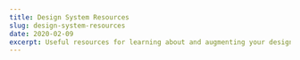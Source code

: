 ```yaml
---
title: Design System Resources
slug: design-system-resources
date: 2020-02-09
excerpt: Useful resources for learning about and augmenting your design system knowledge
---
```

